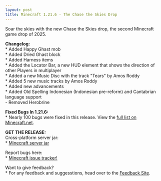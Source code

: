 ```yaml
---
layout: post
title: Minecraft 1.21.6 - The Chase the Skies Drop
---
```


Soar the skies with the new Chase the Skies drop, the second Minecraft game drop of 2025.<br>

**Changelog:**<br>
\* Added Happy Ghast mob<br>
\* Added Dried Ghast block<br>
\* Added Harness items<br>
\* Added the Locator Bar, a new HUD element that shows the direction of other Players in multiplayer<br>
\* Added a new Music Disc with the track "Tears" by Amos Roddy<br>
\* Added 5 new music tracks by Amos Roddy<br>
\* Added new advancements<br>
\* Added Old Spelling Indonesian (Indonesian pre-reform) and Cantabrian language support<br>
\- Removed Herobrine<br>

**Fixed Bugs In 1.21.6:**<br>
\* Nearly 100 bugs were fixed in this release. View the [full list on Minecraft.net](https://www.minecraft.net/en-us/article/minecraft-java-edition-1-21-6).<br>

**GET THE RELEASE:**<br>
Cross-platform server jar:<br>
\* [Minecraft server jar](https://piston-data.mojang.com/v1/objects/6e64dcabba3c01a7271b4fa6bd898483b794c59b/server.jar)<br>

Report bugs here:<br>
\* [Minecraft issue tracker!](https://bugs.mojang.com/browse/MC)<br>

Want to give feedback?<br>
\* For any feedback and suggesstions, head over to the [Feedback Site](https://feedback.minecraft.net).

